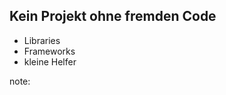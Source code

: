 ##  Kein Projekt ohne fremden Code

* Libraries<!-- .element: class="fragment roll-in" data-fragment-index="1" -->
* Frameworks<!-- .element: class="fragment roll-in" data-fragment-index="2" -->
* kleine Helfer<!-- .element: class="fragment roll-in" data-fragment-index="3" -->

note:

